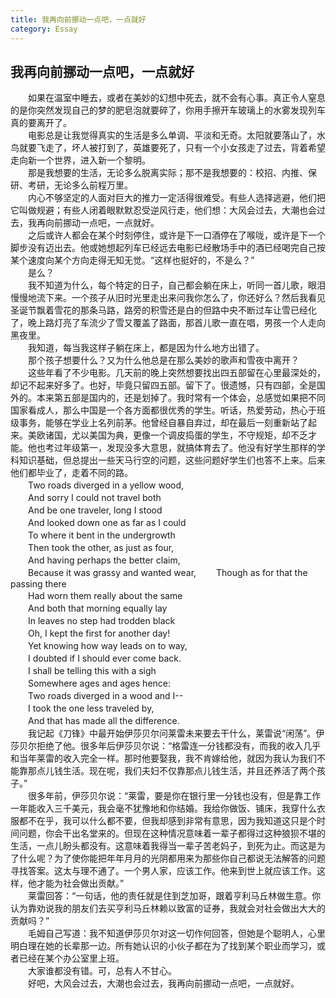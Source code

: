 ```yaml
---
title: 我再向前挪动一点吧，一点就好
category: Essay
---
```


## 我再向前挪动一点吧，一点就好

　　如果在温室中睡去，或者在美妙的幻想中死去，就不会有心事。真正令人窒息的是你突然发现自己的梦的肥皂泡就要碎了，你用手擦开车玻璃上的水雾发现列车真的要离开了。  
　　电影总是让我觉得真实的生活是多么单调、平淡和无奇。太阳就要落山了，水鸟就要飞走了，坏人被打到了，英雄要死了，只有一个小女孩走了过去，背着希望走向新一个世界，进入新一个黎明。  
　　那是我想要的生活，无论多么脱离实际；那不是我想要的：校招、内推、保研、考研，无论多么前程万里。  
　　内心不够坚定的人面对巨大的推力一定活得很难受。有些人选择逃避，他们把它叫做规避；有些人闭着眼默默忍受逆风行走，他们想：大风会过去，大潮也会过去，我再向前挪动一点吧，一点就好。  
　　之后或许人都会在某个时刻停住，或许是下一口酒停在了喉咙，或许是下一个脚步没有迈出去。他或她想起列车已经远去电影已经散场手中的酒已经喝完自己按某个速度向某个方向走得无知无觉。“这样也挺好的，不是么？”  
　　是么？  
　　我不知道为什么，每个特定的日子，自己都会躺在床上，听同一首儿歌，眼泪慢慢地流下来。一个孩子从旧时光里走出来问我你怎么了，你还好么？然后我看见圣诞节飘着雪花的那条马路，路旁的积雪还是白的但路中央不断过车让雪已经化了，晚上路灯亮了车流少了雪又覆盖了路面，那首儿歌一直在唱，男孩一个人走向黑夜里。  
　　我知道，每当我这样子躺在床上，都是因为什么地方出错了。  
　　那个孩子想要什么？又为什么他总是在那么美妙的歌声和雪夜中离开？  
　　这些年看了不少电影。几天前的晚上突然想要找出四五部留在心里最深处的，却记不起来好多了。也好，毕竟只留四五部。留下了。很遗憾，只有四部，全是国外的。本来第五部是国内的，还是划掉了。我时常有一个体会，总感觉如果把不同国家看成人，那么中国是一个各方面都很优秀的学生。听话，热爱劳动，热心于班级事务，能够在学业上名列前茅。他曾经自暴自弃过，却在最后一刻重新站了起来。美欧诸国，尤以美国为典，更像一个调皮捣蛋的学生，不守规矩，却不乏才能。他也考过年级第一，发现没多大意思，就搞体育去了。他没有好学生那样的学科知识基础，但总提出一些天马行空的问题，这些问题好学生们也答不上来。后来他们都毕业了，走着不同的路。  
　　Two roads diverged in a yellow wood,  
　　And sorry I could not travel both  
　　And be one traveler, long I stood  
　　And looked down one as far as I could  
　　To where it bent in the undergrowth  
　　Then took the other, as just as four,  
　　And having perhaps the better claim,  
　　Because it was grassy and wanted wear, 
　　Though as for that the passing there  
　　Had worn them really about the same  
　　And both that morning equally lay  
　　In leaves no step had trodden black  
　　Oh, I kept the first for another day!  
　　Yet knowing how way leads on to way,  
　　I doubted if I should ever come back.  
　　I shall be telling this with a sigh  
　　Somewhere ages and ages hence:  
　　Two roads diverged in a wood and I--  
　　I took the one less traveled by,  
　　And that has made all the difference.  
　　我记起《刀锋》中最开始伊莎贝尔问莱雷未来要去干什么，莱雷说“闲荡”。伊莎贝尔拒绝了他。很多年后伊莎贝尔说：“格雷连一分钱都没有，而我的收入几乎和当年莱雷的收入完全一样。那时他要娶我，我不肯嫁给他，就因为我认为我们不能靠那点儿钱生活。现在呢，我们夫妇不仅靠那点儿钱生活，并且还养活了两个孩子。”  
　　很多年前，伊莎贝尔说：“莱雷，要是你在银行里一分钱也没有，但是靠工作一年能收入三千美元，我会毫不犹豫地和你结婚。我给你做饭、铺床，我穿什么衣服都不在乎，我可以什么都不要，但我却感到非常有意思，因为我知道这只是个时间问题，你会干出名堂来的。但现在这种情况意味着一辈子都得过这种狼狈不堪的生活，一点儿盼头都没有。这意味着我得当一辈子苦老妈子，到死为止。而这是为了什么呢？为了使你能把年年月月的光阴都用来为那些你自己都说无法解答的问题寻找答案。这太与理不通了。一个男人家，应该工作。他来到世上就应该工作。这样，他才能为社会做出贡献。”  
　　莱雷回答：“一句话，他的责任就是住到芝加哥，跟着亨利马丘林做生意。你认为靠劝说我的朋友们去买亨利马丘林赖以致富的证券，我就会对社会做出大大的贡献吗？”  
　　毛姆自己写道：我不知道伊莎贝尔对这一切作何回答，但她是个聪明人，心里明白理在她的长辈那一边。所有她认识的小伙子都在为了找到某个职业而学习，或者已经在某个办公室里上班。  
　　大家谁都没有错。可，总有人不甘心。  
　　好吧，大风会过去，大潮也会过去，我再向前挪动一点吧，一点就好。